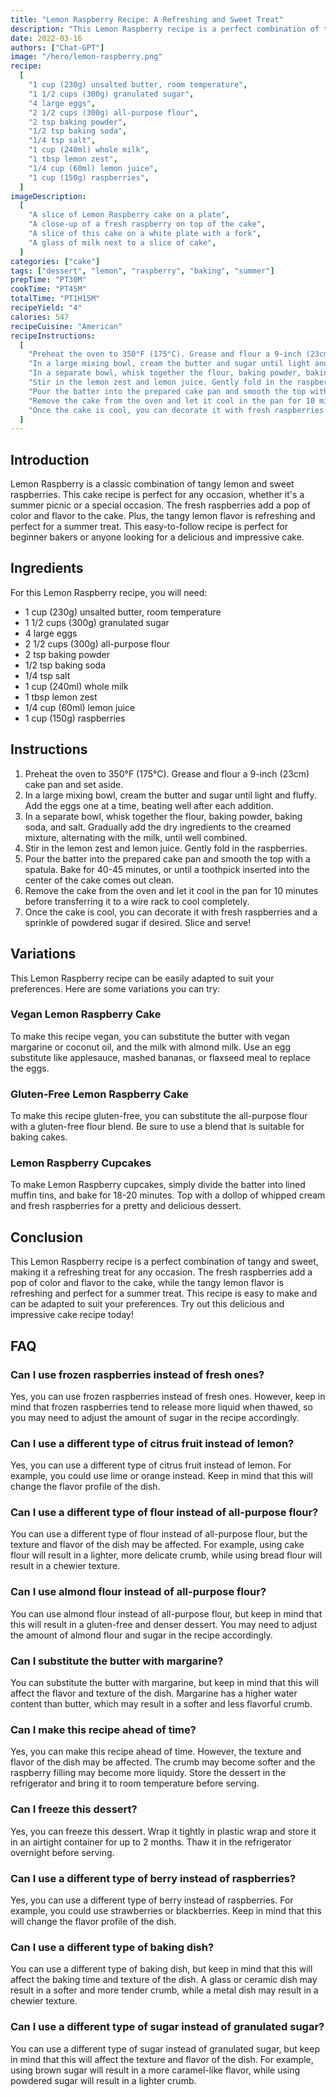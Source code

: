 ```yaml
---
title: "Lemon Raspberry Recipe: A Refreshing and Sweet Treat"
description: "This Lemon Raspberry recipe is a perfect combination of tangy and sweet, making it a refreshing treat for any occasion. Try out this easy and delicious recipe today!"
date: 2022-03-16
authors: ["Chat-GPT"]
image: "/hero/lemon-raspberry.png"
recipe:
  [
    "1 cup (230g) unsalted butter, room temperature",
    "1 1/2 cups (300g) granulated sugar",
    "4 large eggs",
    "2 1/2 cups (300g) all-purpose flour",
    "2 tsp baking powder",
    "1/2 tsp baking soda",
    "1/4 tsp salt",
    "1 cup (240ml) whole milk",
    "1 tbsp lemon zest",
    "1/4 cup (60ml) lemon juice",
    "1 cup (150g) raspberries",
  ]
imageDescription:
  [
    "A slice of Lemon Raspberry cake on a plate",
    "A close-up of a fresh raspberry on top of the cake",
    "A slice of this cake on a white plate with a fork",
    "A glass of milk next to a slice of cake",
  ]
categories: ["cake"]
tags: ["dessert", "lemon", "raspberry", "baking", "summer"]
prepTime: "PT30M"
cookTime: "PT45M"
totalTime: "PT1H15M"
recipeYield: "4"
calories: 547
recipeCuisine: "American"
recipeInstructions:
  [
    "Preheat the oven to 350°F (175°C). Grease and flour a 9-inch (23cm) cake pan and set aside.",
    "In a large mixing bowl, cream the butter and sugar until light and fluffy. Add the eggs one at a time, beating well after each addition.",
    "In a separate bowl, whisk together the flour, baking powder, baking soda, and salt. Gradually add the dry ingredients to the creamed mixture, alternating with the milk, until well combined.",
    "Stir in the lemon zest and lemon juice. Gently fold in the raspberries.",
    "Pour the batter into the prepared cake pan and smooth the top with a spatula. Bake for 40-45 minutes, or until a toothpick inserted into the center of the cake comes out clean.",
    "Remove the cake from the oven and let it cool in the pan for 10 minutes before transferring it to a wire rack to cool completely.",
    "Once the cake is cool, you can decorate it with fresh raspberries and a sprinkle of powdered sugar if desired. Slice and serve!",
  ]
---
```


## Introduction

Lemon Raspberry is a classic combination of tangy lemon and sweet raspberries. This cake recipe is perfect for any occasion, whether it's a summer picnic or a special occasion. The fresh raspberries add a pop of color and flavor to the cake. Plus, the tangy lemon flavor is refreshing and perfect for a summer treat. This easy-to-follow recipe is perfect for beginner bakers or anyone looking for a delicious and impressive cake.

## Ingredients

For this Lemon Raspberry recipe, you will need:

- 1 cup (230g) unsalted butter, room temperature
- 1 1/2 cups (300g) granulated sugar
- 4 large eggs
- 2 1/2 cups (300g) all-purpose flour
- 2 tsp baking powder
- 1/2 tsp baking soda
- 1/4 tsp salt
- 1 cup (240ml) whole milk
- 1 tbsp lemon zest
- 1/4 cup (60ml) lemon juice
- 1 cup (150g) raspberries

## Instructions

1. Preheat the oven to 350°F (175°C). Grease and flour a 9-inch (23cm) cake pan and set aside.
2. In a large mixing bowl, cream the butter and sugar until light and fluffy. Add the eggs one at a time, beating well after each addition.
3. In a separate bowl, whisk together the flour, baking powder, baking soda, and salt. Gradually add the dry ingredients to the creamed mixture, alternating with the milk, until well combined.
4. Stir in the lemon zest and lemon juice. Gently fold in the raspberries.
5. Pour the batter into the prepared cake pan and smooth the top with a spatula. Bake for 40-45 minutes, or until a toothpick inserted into the center of the cake comes out clean.
6. Remove the cake from the oven and let it cool in the pan for 10 minutes before transferring it to a wire rack to cool completely.
7. Once the cake is cool, you can decorate it with fresh raspberries and a sprinkle of powdered sugar if desired. Slice and serve!

## Variations

This Lemon Raspberry recipe can be easily adapted to suit your preferences. Here are some variations you can try:

### Vegan Lemon Raspberry Cake

To make this recipe vegan, you can substitute the butter with vegan margarine or coconut oil, and the milk with almond milk. Use an egg substitute like applesauce, mashed bananas, or flaxseed meal to replace the eggs.

### Gluten-Free Lemon Raspberry Cake

To make this recipe gluten-free, you can substitute the all-purpose flour with a gluten-free flour blend. Be sure to use a blend that is suitable for baking cakes.

### Lemon Raspberry Cupcakes

To make Lemon Raspberry cupcakes, simply divide the batter into lined muffin tins, and bake for 18-20 minutes. Top with a dollop of whipped cream and fresh raspberries for a pretty and delicious dessert.

## Conclusion

This Lemon Raspberry recipe is a perfect combination of tangy and sweet, making it a refreshing treat for any occasion. The fresh raspberries add a pop of color and flavor to the cake, while the tangy lemon flavor is refreshing and perfect for a summer treat. This recipe is easy to make and can be adapted to suit your preferences. Try out this delicious and impressive cake recipe today!

## FAQ

### Can I use frozen raspberries instead of fresh ones?

Yes, you can use frozen raspberries instead of fresh ones. However, keep in mind that frozen raspberries tend to release more liquid when thawed, so you may need to adjust the amount of sugar in the recipe accordingly.

### Can I use a different type of citrus fruit instead of lemon?

Yes, you can use a different type of citrus fruit instead of lemon. For example, you could use lime or orange instead. Keep in mind that this will change the flavor profile of the dish.

### Can I use a different type of flour instead of all-purpose flour?

You can use a different type of flour instead of all-purpose flour, but the texture and flavor of the dish may be affected. For example, using cake flour will result in a lighter, more delicate crumb, while using bread flour will result in a chewier texture.

### Can I use almond flour instead of all-purpose flour?

You can use almond flour instead of all-purpose flour, but keep in mind that this will result in a gluten-free and denser dessert. You may need to adjust the amount of almond flour and sugar in the recipe accordingly.

### Can I substitute the butter with margarine?

You can substitute the butter with margarine, but keep in mind that this will affect the flavor and texture of the dish. Margarine has a higher water content than butter, which may result in a softer and less flavorful crumb.

### Can I make this recipe ahead of time?

Yes, you can make this recipe ahead of time. However, the texture and flavor of the dish may be affected. The crumb may become softer and the raspberry filling may become more liquidy. Store the dessert in the refrigerator and bring it to room temperature before serving.

### Can I freeze this dessert?

Yes, you can freeze this dessert. Wrap it tightly in plastic wrap and store it in an airtight container for up to 2 months. Thaw it in the refrigerator overnight before serving.

### Can I use a different type of berry instead of raspberries?

Yes, you can use a different type of berry instead of raspberries. For example, you could use strawberries or blackberries. Keep in mind that this will change the flavor profile of the dish.

### Can I use a different type of baking dish?

You can use a different type of baking dish, but keep in mind that this will affect the baking time and texture of the dish. A glass or ceramic dish may result in a softer and more tender crumb, while a metal dish may result in a chewier texture.

### Can I use a different type of sugar instead of granulated sugar?

You can use a different type of sugar instead of granulated sugar, but keep in mind that this will affect the texture and flavor of the dish. For example, using brown sugar will result in a more caramel-like flavor, while using powdered sugar will result in a lighter crumb.
